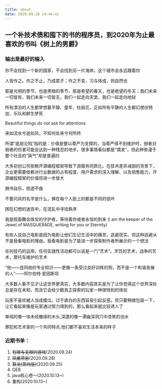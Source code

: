```yaml
---
title: about
date: 2020-09-28 14:44:41
---
```

## 一个补技术债和囤下的书的程序员，到2020年为止最喜欢的书叫《树上的男爵》


### 输出是最好的输入

你不会找到一个新的国家，不会找到另一片海岸。这个城市会永远跟着你

人皆作之。作之不止，乃成君子；作之不变，习与体成，则自然也

那是光明的季节，也是黑暗的季节，那是希望的春天，也是绝望的冬天；我们未来一切皆有，我们未来一切皆无，我们一起走向天堂，我们一起走向地狱

所有漂泊的人生都梦想着平静、童年、杜鹃花，正如所有平静的人生都幻想伏特加、乐队和醉生梦死

Beautiful things do not ask for attentions

来如流水兮逝如风，不知何处来兮何所终

所谓“底层沦陷”指的是：价值是要以尊严为支撑的，当尊严得不到维护时，弱者对弱者的伤害可能会达到一种残忍的地步。很多事情看似都是“偶发”，但此种弥漫于整个社会的“戾气”却是普遍的

大多初创公司依赖开源编程框架导致下游服务同质化，在技术差异减弱的背景下，企业更需要依赖对行业数据的占有程度、用户需求的深入理解、以及销售能力，开源编程框架的价值将进一步放大

拥书自乐，抱道不曲

不要问风的名字是什么，拂在每个人脸上的都是不同的低吟

困在幻想的迷宫中，在混乱中寻找秩序

我是假面舞会珠宝的守护者，等待着你或者永恒的到来 
(I am the keeper of the Jewel of MASQUERADE, writing for you or Eternity)

有些人说自己电影是因为电影让他们忘记生活中的痛苦，逃避现实。但这种逃避从不是我看电影的理由。我看电影是为了能进一步探索制作者所展示的一个想法

任何技巧的运用，任何实践性活动都可以说是一门“艺术”。烹饪的艺术，战争的艺术，摩托车维护的艺术

“他——连同他的专业知识——更像一条受过良好训练的狗，而不是一个和谐发展的人”——阿尔伯特·爱因斯坦

大多数人看不见才让这世界更真实，大多数内容其实是为了让你觉得这个世界深处总是存在未知，而且它会给少数真正探索的玩家一种很特别的体验

玩家不喜欢被人当成傻瓜，过于直白的东西容易引起反感。但只要稍微包装一下，让它看起来像是玩家通过努力得到的，那么看起来就比较诱人了


单纯的像一块未经雕琢的木头,深邃的像一潭幽深洞穴中漆黑的池水

罪犯和艺术家的一个共同特点,他们都不喜欢生活本来的样子

### 近期书单：
1. ~~有限与无限的游戏~~(2020.09.24)
1. ~~凤凰项目~~(2020.09.28)
1. ~~算法(第四版)~~(2020.09.25)
1. GEB
1. java核心卷一(2020.10.13~)
1. 重构(2020.10.13~)





 